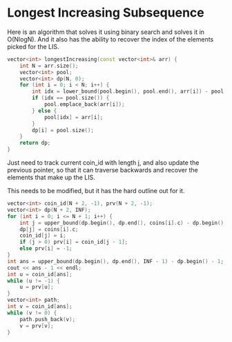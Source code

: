 # Longest Increasing Subsequence

Here is an algorithm that solves it using binary search and solves it in O(NlogN).  And it also has the ability to recover the index of the elements picked for the LIS.

```cpp
vector<int> longestIncreasing(const vector<int>& arr) {
    int N = arr.size();
    vector<int> pool;
    vector<int> dp(N, 0);
    for (int i = 0; i < N; i++) {
        int idx = lower_bound(pool.begin(), pool.end(), arr[i]) - pool.begin();
        if (idx == pool.size()) {
            pool.emplace_back(arr[i]);
        } else {
            pool[idx] = arr[i];
        }
        dp[i] = pool.size();
    }
    return dp;
}
```

Just need to track current coin_id with length j, and also update the previous pointer, so that it can traverse backwards and recover the elements that make up the LIS.

This needs to be modified, but it has the hard outline out for it. 

```cpp
vector<int> coin_id(N + 2, -1), prv(N + 2, -1);
vector<int> dp(N + 2, INF);
for (int i = 0; i <= N + 1; i++) {
    int j = upper_bound(dp.begin(), dp.end(), coins[i].c) - dp.begin();
    dp[j] = coins[i].c;
    coin_id[j] = i;
    if (j > 0) prv[i] = coin_id[j - 1];
    else prv[i] = -1;
}
int ans = upper_bound(dp.begin(), dp.end(), INF - 1) - dp.begin() - 1;
cout << ans - 1 << endl;
int u = coin_id[ans];
while (u != -1) {
    u = prv[u];
}
vector<int> path;
int v = coin_id[ans];
while (v != 0) {
    path.push_back(v);
    v = prv[v];
}
```